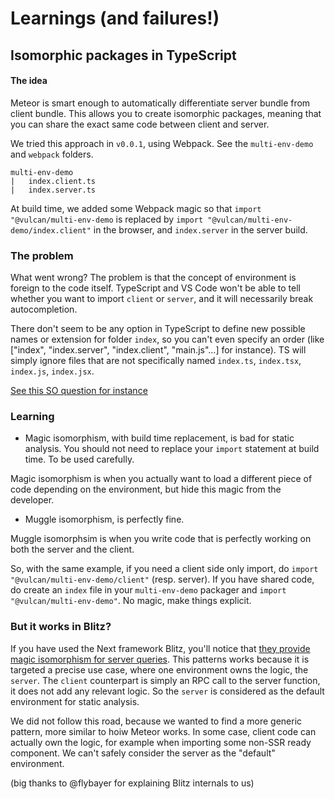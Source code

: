 # Learnings (and failures!)

## Isomorphic packages in TypeScript

#### The idea

Meteor is smart enough to automatically differentiate server bundle from client bundle. This allows you to create isomorphic packages, meaning that you can share the exact same code between client and server.

We tried this approach in `v0.0.1`, using Webpack. See the `multi-env-demo` and `webpack` folders.

```
multi-env-demo
|   index.client.ts
|   index.server.ts
```

At build time, we added some Webpack magic so that `import "@vulcan/multi-env-demo` is replaced by `import "@vulcan/multi-env-demo/index.client"` in the browser, and `index.server` in the server build.

### The problem

What went wrong? The problem is that the concept of environment is foreign to the code itself. TypeScript and VS Code won't be able to tell whether you want to import `client` or `server`, and it will necessarily break autocompletion.

There don't seem to be any option in TypeScript to define new possible names or extension for folder `index`, so you can't even specify an order (like ["index", "index.server", "index.client", "main.js"...] for instance). TS will simply ignore files that are not specifically named `index.ts`, `index.tsx`, `index.js`, `index.jsx`.

[See this SO question for instance](https://stackoverflow.com/questions/61386301/webpack-metro-mainfiles-module-resolution-with-typescript)

### Learning

- Magic isomorphism, with build time replacement, is bad for static analysis. You should not need to replace your `import` statement at build time. To be used carefully.

Magic isomorphism is when you actually want to load a different piece of code depending on the environment, but hide this magic from the developer.

- Muggle isomorphism, is perfectly fine.

Muggle isomorphsim is when you write code that is perfectly working on both the server and the client.

So, with the same example, if you need a client side only import, do `import "@vulcan/multi-env-demo/client"` (resp. server). If you have shared code, do create an `index` file in your `multi-env-demo` packager and `import "@vulcan/multi-env-demo"`. No magic, make things explicit.

### But it works in Blitz?

If you have used the Next framework Blitz, you'll notice that [they provide magic isomorphism for server queries](https://github.com/blitz-js/blitz/blob/rfc-architecture/rfc-docs/01-architecture.md#c-how-the-heck-does-that-work). This patterns works because it is targeted a precise use case, where one environment owns the logic, the `server`. The `client` counterpart is simply an RPC call to the server function, it does not add any relevant logic. So the `server` is considered as the default environment for static analysis.

We did not follow this road, because we wanted to find a more generic pattern, more similar to hoiw Meteor works. In some case, client code can actually own the logic, for example when importing some non-SSR ready component. We can't safely consider the server as the "default" environment.

(big thanks to @flybayer for explaining Blitz internals to us)
